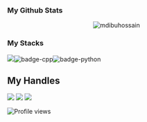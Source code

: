 ### My Github Stats
<p align="center"> <img src="https://github-readme-stats.vercel.app/api?username=mdibuhossain&show_icons=true&theme=dark" alt="mdibuhossain" />

### My Stacks
<img src="https://img.shields.io/badge/Languages-151515?style=for-the-badge&logo=plex&logoColor=FFFFFF">![badge-cpp](https://img.shields.io/badge/c%2B%2B-151515?style=for-the-badge&logo=c%2B%2B&logoColor=79740e&labelColor=151515)![badge-python](https://img.shields.io/badge/javascript-151515?style=for-the-badge&logo=javascript&logoColor=79740e&labelColor=151515) <br/>
<!-- <img src="https://img.shields.io/badge/Frameworks-151515?style=for-the-badge&logo=IPFS&logoColor=FFFFFF">![badge-git](https://img.shields.io/badge/git-151515?style=for-the-badge&logo=git&logoColor=79740e&labelColor=151515) <br/> -->
<!-- <img src="https://img.shields.io/badge/Database-151515?style=for-the-badge&logo=Redis&logoColor=FFFFFF">![badge-mysql](https://img.shields.io/badge/mysql-151515?style=for-the-badge&logo=mysql&logoColor=79740e&labelColor=151515) -->

## My Handles
 [<img src="https://img.shields.io/badge/mdibuhossain-151515?style=for-the-badge&logo=linkedin&logoColor=white">](https://www.linkedin.com/in/mdibuhossain/)
 [<img src="https://img.shields.io/badge/mdibuhossain-151515?style=for-the-badge&logo=SVG&logoColor=79740e">](https://profile-summary-for-github.com/user/mdibuhossain) 
 [<img src="https://img.shields.io/badge/iIbrahim-151515?style=for-the-badge&logo=SVG&logoColor=79740e">](https://codeforces.com/profile/iIbrahim) 
<!--  [<img src="https://img.shields.io/badge/mdibuhossain-151515?style=for-the-badge&logo=SVG&logoColor=79740e">](https://www.codechef.com/users/mdibuhossain)  -->

![Profile views](https://gpvc.arturio.dev/mdibuhossain)
